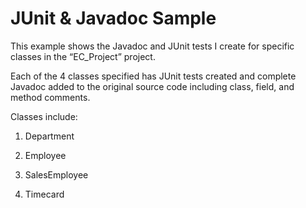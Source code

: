 # JUnit & Javadoc Sample

This example shows the Javadoc and JUnit tests I create for specific classes in the “EC_Project” project.

Each of the 4 classes specified has JUnit tests created and complete Javadoc added to the original source code including class, field, and method comments.

Classes include:

1) Department

2) Employee

3) SalesEmployee

4) Timecard

 

